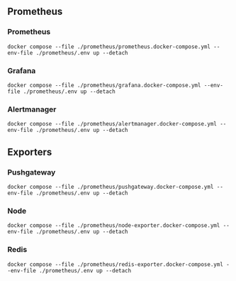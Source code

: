 ## Prometheus

### Prometheus

```
docker compose --file ./prometheus/prometheus.docker-compose.yml --env-file ./prometheus/.env up --detach
```

### Grafana

```
docker compose --file ./prometheus/grafana.docker-compose.yml --env-file ./prometheus/.env up --detach
```

### Alertmanager

```
docker compose --file ./prometheus/alertmanager.docker-compose.yml --env-file ./prometheus/.env up --detach
```

## Exporters

### Pushgateway

```
docker compose --file ./prometheus/pushgateway.docker-compose.yml --env-file ./prometheus/.env up --detach
```

### Node

```
docker compose --file ./prometheus/node-exporter.docker-compose.yml --env-file ./prometheus/.env up --detach
```

### Redis

```
docker compose --file ./prometheus/redis-exporter.docker-compose.yml --env-file ./prometheus/.env up --detach
```
